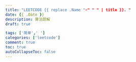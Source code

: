 ```yaml
---
title: "LEETCODE {{ replace .Name "-" " " | title }}. "
date: {{ .Date }}
description: 算法题解
draft: true

tags: ['简单',' ']
categories: ['leetcode']
comment: true
toc: true
autoCollapseToc: false
---
```


